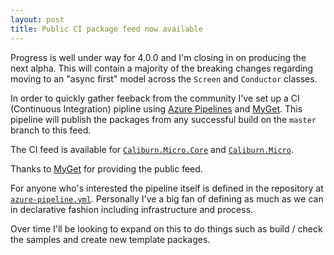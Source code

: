 ```yaml
---
layout: post
title: Public CI package feed now available
---
```


Progress is well under way for 4.0.0 and I'm closing in on producing the next alpha. This will contain a majority of the breaking changes regarding moving to an "async first" model across the `Screen` and `Conductor` classes.

In order to quickly gather feeback from the community I've set up a CI (Continuous Integration) pipline using [Azure Pipelines](https://azure.microsoft.com/en-us/services/devops/pipelines/) and [MyGet](https://www.myget.org/). This pipeline will publish the packages from any successful build on the `master` branch to this feed.

The CI feed is available for [`Caliburn.Micro.Core`](https://www.myget.org/feed/caliburn-micro-builds/package/nuget/Caliburn.Micro.Core) and [`Caliburn.Micro`](https://www.myget.org/feed/caliburn-micro-builds/package/nuget/Caliburn.Micro).

Thanks to [MyGet](https://www.myget.org/) for providing the public feed.

For anyone who's interested the pipeline itself is defined in the repository at [`azure-pipeline.yml`](https://github.com/Caliburn-Micro/Caliburn.Micro/blob/master/azure-pipeline.yml). Personally I've a big fan of defining as much as we can in declarative fashion including infrastructure and process.

Over time I'll be looking to expand on this to do things such as build / check the samples and create new template packages.